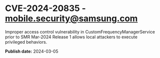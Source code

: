 # CVE-2024-20835 - mobile.security@samsung.com

Improper access control vulnerability in CustomFrequencyManagerService prior to SMR Mar-2024 Release 1 allows local attackers to execute privileged behaviors.

**Publish date:** 2024-03-05

